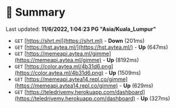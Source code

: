 # 📖 Summary
Last updated: **11/6/2022, 1:04:23 PG "Asia/Kuala_Lumpur"**

- `GET` [https://shrt.ml](https://shrt.ml) - **Down** (201ms)
- `GET` [https://hst.aytea.ml/](https://hst.aytea.ml/) - **Up** (647ms)
- `GET` [https://memeapi.aytea.ml/gimme](https://memeapi.aytea.ml/gimme) - **Up** (8192ms)
- `GET` [https://color.aytea.ml/4b31d6.png](https://color.aytea.ml/4b31d6.png) - **Up** (1509ms)
- `GET` [https://memeapi.aytea14.repl.co/gimme](https://memeapi.aytea14.repl.co/gimme) - **Up** (629ms)
- `GET` [https://teledrivemy.herokuapp.com/dashboard](https://teledrivemy.herokuapp.com/dashboard) - **Up** (327ms)
